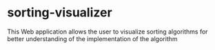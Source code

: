 # sorting-visualizer

This Web application allows the user to visualize sorting algorithms for better understanding of the implementation of the algorithm
